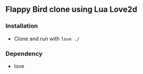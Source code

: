 ## Flappy Bird clone using Lua Love2d

### Installation
- Clone and run with `love ./`

### Dependency
- love
